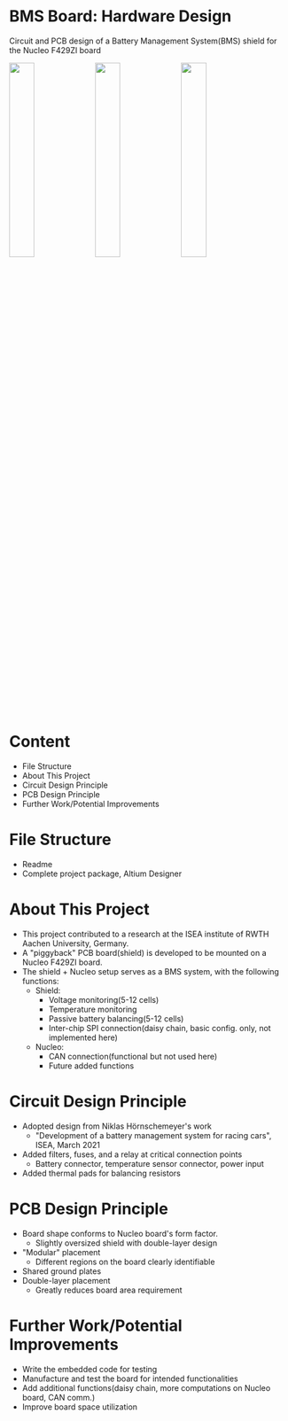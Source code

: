 # BMS Board: Hardware Design
Circuit and PCB design of a Battery Management System(BMS) shield for the Nucleo F429ZI board

<img src="https://user-images.githubusercontent.com/94412167/147296119-54904b56-30dc-4177-b94f-220ccb6bafe9.png" width=30% height=30%> <img src="https://user-images.githubusercontent.com/94412167/147296252-eb5ad155-0f2b-4168-9a8c-487e168005a0.png" width=30% height=30%> <img src="https://user-images.githubusercontent.com/94412167/147296205-c51b9fb6-99c5-42cd-b34c-9b28c3c602f9.png" width=30% height=30%>

# Content
- File Structure
- About This Project
- Circuit Design Principle
- PCB Design Principle
- Further Work/Potential Improvements

# File Structure
- Readme
- Complete project package, Altium Designer

# About This Project
- This project contributed to a research at the ISEA institute of RWTH Aachen University, Germany.
- A "piggyback" PCB board(shield) is developed to be mounted on a Nucleo F429ZI board.
- The shield + Nucleo setup serves as a BMS system, with the following functions:
  - Shield:    
    - Voltage monitoring(5-12 cells)
    - Temperature monitoring
    - Passive battery balancing(5-12 cells)
    - Inter-chip SPI connection(daisy chain, basic config. only, not implemented here)
  - Nucleo:    
    - CAN connection(functional but not used here)
    - Future added functions

# Circuit Design Principle
- Adopted design from Niklas Hörnschemeyer's work
  - "Development of a battery management system for racing cars", ISEA, March 2021
- Added filters, fuses, and a relay at critical connection points
  - Battery connector, temperature sensor connector, power input
- Added thermal pads for balancing resistors

# PCB Design Principle
- Board shape conforms to Nucleo board's form factor.
  - Slightly oversized shield with double-layer design
- "Modular" placement 
  - Different regions on the board clearly identifiable 
- Shared ground plates
- Double-layer placement
  - Greatly reduces board area requirement

# Further Work/Potential Improvements
- Write the embedded code for testing
- Manufacture and test the board for intended functionalities
- Add additional functions(daisy chain, more computations on Nucleo board, CAN comm.)
- Improve board space utilization
